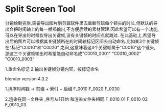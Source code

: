 # Split Screen Tool

分镜绘制完后,需要导出图片到剪辑软件里去重新剪辑每个镜头的时长.但默认的导出会把时间轴上的每一帧都输出,不方便后续的素材管理.因此希望可以有一个功能,可以在导出的时候仅导出关键帧,没有关键帧的时间点就跳过.
在此基础上,希望导出后的图片可以根据其关键帧所在的时间轴标记区间去自动命名.比如某3个关键帧在"标记"C0010"和"C0020"
之间,这意味着这3个关键帧属于"C0010"这个镜头,那这三个关键帧输出时希望能自动命名成"C0010_0001" "C0010_0002" "C0010_0003"

1.重命名标记
2.输出关键帧分镜内容，按标记命名

blender version 4.3.2

1.排序时间戳 -> 前缀 + 索引 + 后缀
F_0010
F_0020
F_0030

2.渲染在同一文件夹 ,序号从1开始
和渲染文件夹相同
F_0010_01
F_0010_02
F_0010_03
